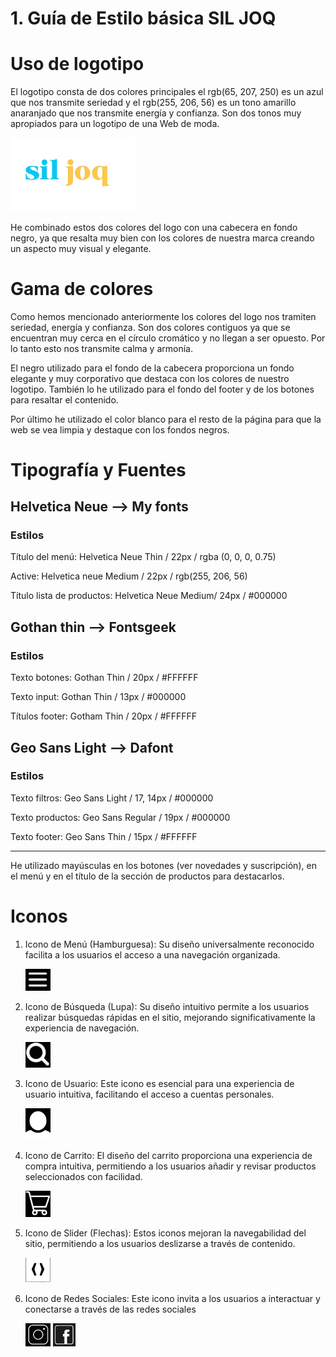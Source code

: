 # 1. Guía de Estilo básica SIL JOQ

# Uso de logotipo

El logotipo consta de dos colores principales el rgb(65, 207, 250) es un azul que nos transmite seriedad y el rgb(255, 206, 56) es un tono amarillo anaranjado que nos transmite energía y confianza.
Son dos tonos muy apropiados para un logotipo de una Web de moda.

<img src="./assets/img/logo.png" alt="Texto alternativo" width="200"/>

He combinado estos dos colores del logo con una cabecera en fondo negro, ya que resalta muy bien con los colores de nuestra marca creando un aspecto muy visual y elegante.

# Gama de colores 

Como hemos mencionado anteriormente los colores del logo nos tramiten seriedad, energía y confianza.
Son dos colores contiguos ya que se encuentran muy cerca en el círculo cromático y no llegan a ser opuesto. Por lo tanto esto nos transmite calma y armonía.

El negro utilizado para el fondo de la cabecera proporciona un fondo elegante y muy corporativo que destaca con los colores de nuestro logotipo. 
También lo he utilizado para el fondo del footer y de los botones para resaltar el contenido.

Por último he utilizado el color blanco para el resto de la página para que la web se vea limpia y destaque con los fondos negros.

# Tipografía y Fuentes

## Helvetica Neue -->  My fonts

### Estilos

Título del menú: Helvetica Neue Thin / 22px / rgba (0, 0, 0, 0.75)

Active: Helvetica neue Medium / 22px / rgb(255, 206, 56)

Título lista de productos: Helvetica Neue Medium/ 24px / #000000


## Gothan thin --> Fontsgeek 

### Estilos

Texto botones: Gothan Thin / 20px / #FFFFFF

Texto input: Gothan Thin  / 13px / #000000

Títulos footer: Gotham Thin  / 20px / #FFFFFF


## Geo Sans Light --> Dafont

### Estilos

Texto filtros: Geo Sans Light  / 17, 14px / #000000

Texto productos: Geo Sans Regular / 19px / #000000

Texto footer: Geo Sans Thin / 15px / #FFFFFF
***

He utilizado mayúsculas en los botones (ver novedades y suscripción), en el menú y  en el título de la sección de productos para destacarlos.


# Iconos

1.	Icono de Menú (Hamburguesa): Su diseño universalmente reconocido facilita a los usuarios el acceso a una navegación organizada.
   
	  <img src="./assets/img/menu.png" alt="Menú" width="40"/>

3.	Icono de Búsqueda (Lupa): Su diseño intuitivo permite a los usuarios realizar búsquedas rápidas en el sitio, mejorando significativamente la experiencia de navegación.

 	  <img src="./assets/img/lupa.png" alt="Lupa" width="40"/>

5.	Icono de Usuario: Este icono es esencial para una experiencia de usuario intuitiva, facilitando el acceso a cuentas personales.

	  <img src="./assets/img/user.png" alt="User" width="40"/>

7.	Icono de Carrito: El diseño del carrito  proporciona una experiencia de compra intuitiva, permitiendo a los usuarios añadir y revisar productos seleccionados con facilidad.

   	<img src="./assets/img/carrito.png" alt="Carrito" width="40"/>

9.	Icono de Slider (Flechas): Estos iconos mejoran la navegabilidad del sitio, permitiendo a los usuarios deslizarse a través de contenido.

	  <img src="./assets/img/flechas.png" alt="Flechas" width="40"/>

11.	Icono de Redes Sociales: Este icono invita a los usuarios a interactuar y conectarse a través de las redes sociales

	  <img src="./assets/img/ig.png" alt="Instagram" width="40"/>

   	<img src="./assets/img/facebook.jpg" alt="Facebook" width="36"/>
